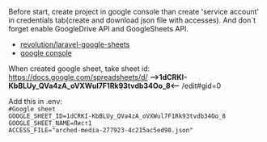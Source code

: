 
Before start, create project in google console than create 'service account' in credentials tab(create and download json file with accesses).
And don`t forget enable GoogleDrive API and GoogleSheets API.

- [revolution/laravel-google-sheets](https://packagist.org/packages/revolution/laravel-google-sheets)
- [google console](https://console.cloud.google.com)

When created google sheet, take sheet id:  
https://docs.google.com/spreadsheets/d/ **-->1dCRKI-KbBLUy_QVa4zA_oVXWul7F1Rk93tvdb34Oo_8<--** /edit#gid=0

Add this in .env:  
`#Google sheet`  
`GOOGLE_SHEET_ID=1dCRKI-KbBLUy_QVa4zA_oVXWul7F1Rk93tvdb34Oo_8`  
`GOOGLE_SHEET_NAME=Лист1`  
`ACCESS_FILE="arched-media-277923-4c215ac5ed98.json"`

